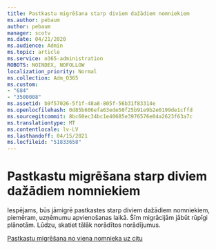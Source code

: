 ```yaml
---
title: Pastkastu migrēšana starp diviem dažādiem nomniekiem
ms.author: pebaum
author: pebaum
manager: scotv
ms.date: 04/21/2020
ms.audience: Admin
ms.topic: article
ms.service: o365-administration
ROBOTS: NOINDEX, NOFOLLOW
localization_priority: Normal
ms.collection: Adm_O365
ms.custom:
- "684"
- "3500008"
ms.assetid: b9f57026-5f1f-48a8-805f-56b31f83314e
ms.openlocfilehash: 0d85b606efa63ede50f25b91e9b2e0199de1cffd
ms.sourcegitcommit: 8bc60ec34bc1e40685e3976576e04a2623f63a7c
ms.translationtype: MT
ms.contentlocale: lv-LV
ms.lasthandoff: 04/15/2021
ms.locfileid: "51833658"
---
```

# <a name="migrate-mailboxes-between-two-different-tenants"></a>Pastkastu migrēšana starp diviem dažādiem nomniekiem

Iespējams, būs jāmigrē pastkastes starp diviem dažādiem nomniekiem, piemēram, uzņēmumu apvienošanas laikā. Šīm migrācijām jābūt rūpīgi plānotām. Lūdzu, skatiet tālāk norādītos norādījumus.
  
[Pastkastu migrēšana no viena nomnieka uz citu](https://docs.microsoft.com/Exchange/mailbox-migration/migrate-mailboxes-across-tenants)
  